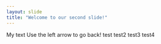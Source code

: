 ```yaml
---
layout: slide
title: "Welcome to our second slide!"
---
```

My text
Use the left arrow to go back!
test
test2
test3
test4